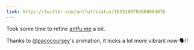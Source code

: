 ```yaml
---
link: https://twitter.com/antfu7/status/1655280793688604676
---
```


Took some time to refine [antfu.me](/) a bit.

Thanks to [@pacocoursey](https://twitter.com/pacocoursey)'s animation, it looks a lot more vibrant now 🗣️‼️
